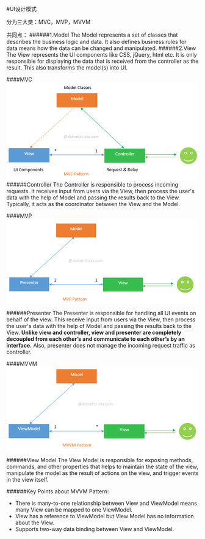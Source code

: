 #UI设计模式

分为三大类：MVC，MVP，MVVM

共同点：
######1.Model
The Model represents a set of classes that describes the business logic and data. It also defines business rules for data means how the data can be changed and manipulated.
######2.View
The View represents the UI components like CSS, jQuery, html etc. It is only responsible for displaying the data that is received from the controller as the result. This also transforms the model(s) into UI.

####MVC
![](/assets/mvcpattern.png)
######Controller
The Controller is responsible to process incoming requests. It receives input from users via the View, then process the user's data with the help of Model and passing the results back to the View. Typically, it acts as the coordinator between the View and the Model.

####MVP
![](/assets/mvppattern.png)

######Presenter
The Presenter is responsible for handling all UI events on behalf of the view. This receive input from users via the View, then process the user's data with the help of Model and passing the results back to the View. **Unlike view and controller, view and presenter are completely decoupled from each other’s and communicate to each other’s by an interface.**
Also, presenter does not manage the incoming request traffic as controller.

####MVVM
![](/assets/mvvmpattern.png)

######View Model
The View Model is responsible for exposing methods, commands, and other properties that helps to maintain the state of the view, manipulate the model as the result of actions on the view, and trigger events in the view itself.

######Key Points about MVVM Pattern:
* There is many-to-one relationship between View and ViewModel means many View can be mapped to one ViewModel.
* View has a reference to ViewModel but View Model has no information about the View.
* Supports two-way data binding between View and ViewModel.